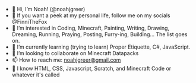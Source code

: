 - 👋 Hi, I’m Noah! (@noahjgreer)
- 🦊 If you want a peek at my personal life, follow me on my socials @FinniTheFox
- 👀 I’m interested in Coding, Minecraft, Painting, Writing, Drawing, Dreaming, Running, Praying, Posting, Furry-ing, Building... The list goes on.
- 🌱 I’m currently learning (trying to learn) Proper Etiquette, C#, JavaScript.
- 💞️ I’m looking to collaborate on Minecraft Datapacks
- 📫 How to reach me: noahjgreer@gmail.com
- 🧠 I know HTML, CSS, Javascript, Scratch, and Minecraft Code or whatever it's called

<!---
woahnoah07/woahnoah07 is a ✨ special ✨ repository because its `README.md` (this file) appears on your GitHub profile.
You can click the Preview link to take a look at your changes.
--->
